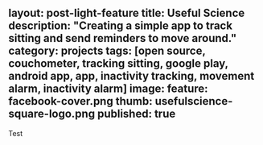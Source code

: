 layout: post-light-feature
title: Useful Science
description: "Creating a simple app to track sitting and send reminders to move around."
category: projects
tags: [open source, couchometer, tracking sitting, google play, android app, app, inactivity tracking, movement alarm, inactivity alarm]
image:
  feature: facebook-cover.png
  thumb: usefulscience-square-logo.png
published: true
---

Test